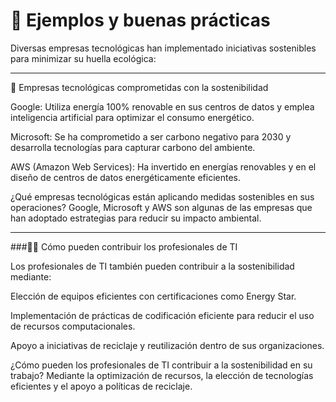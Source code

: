 # 🌟 Ejemplos y buenas prácticas
Diversas empresas tecnológicas han implementado iniciativas sostenibles para minimizar su huella ecológica:

---
🏢 Empresas tecnológicas comprometidas con la sostenibilidad

Google: Utiliza energía 100% renovable en sus centros de datos y emplea inteligencia artificial para optimizar el consumo energético.

Microsoft: Se ha comprometido a ser carbono negativo para 2030 y desarrolla tecnologías para capturar carbono del ambiente.

AWS (Amazon Web Services): Ha invertido en energías renovables y en el diseño de centros de datos energéticamente eficientes.

¿Qué empresas tecnológicas están aplicando medidas sostenibles en sus operaciones?
Google, Microsoft y AWS son algunas de las empresas que han adoptado estrategias para reducir su impacto ambiental.

---
###👩‍💻 Cómo pueden contribuir los profesionales de TI

Los profesionales de TI también pueden contribuir a la sostenibilidad mediante:

Elección de equipos eficientes con certificaciones como Energy Star.

Implementación de prácticas de codificación eficiente para reducir el uso de recursos computacionales.

Apoyo a iniciativas de reciclaje y reutilización dentro de sus organizaciones.

¿Cómo pueden los profesionales de TI contribuir a la sostenibilidad en su trabajo?
Mediante la optimización de recursos, la elección de tecnologías eficientes y el apoyo a políticas de reciclaje.
